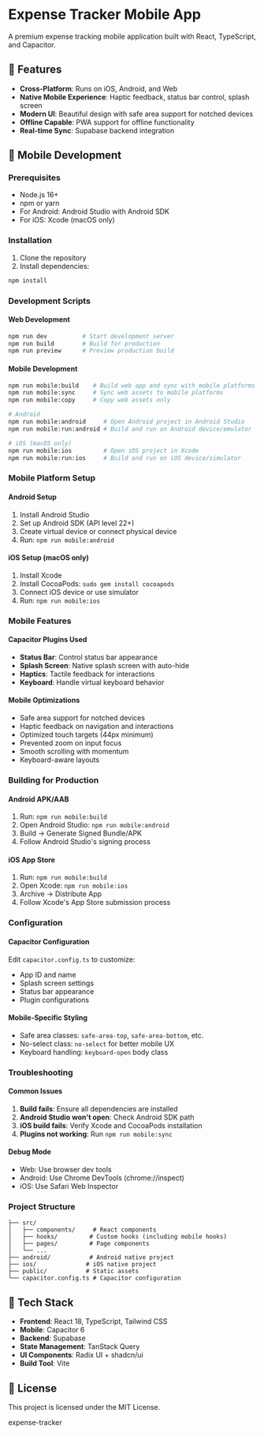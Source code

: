 # Expense Tracker Mobile App

A premium expense tracking mobile application built with React, TypeScript, and Capacitor.

## 🚀 Features

- **Cross-Platform**: Runs on iOS, Android, and Web
- **Native Mobile Experience**: Haptic feedback, status bar control, splash screen
- **Modern UI**: Beautiful design with safe area support for notched devices
- **Offline Capable**: PWA support for offline functionality
- **Real-time Sync**: Supabase backend integration

## 📱 Mobile Development

### Prerequisites

- Node.js 16+ 
- npm or yarn
- For Android: Android Studio with Android SDK
- For iOS: Xcode (macOS only)

### Installation

1. Clone the repository
2. Install dependencies:
```bash
npm install
```

### Development Scripts

#### Web Development
```bash
npm run dev          # Start development server
npm run build        # Build for production
npm run preview      # Preview production build
```

#### Mobile Development
```bash
npm run mobile:build    # Build web app and sync with mobile platforms
npm run mobile:sync     # Sync web assets to mobile platforms
npm run mobile:copy     # Copy web assets only

# Android
npm run mobile:android     # Open Android project in Android Studio
npm run mobile:run:android # Build and run on Android device/emulator

# iOS (macOS only)
npm run mobile:ios         # Open iOS project in Xcode
npm run mobile:run:ios     # Build and run on iOS device/simulator
```

### Mobile Platform Setup

#### Android Setup
1. Install Android Studio
2. Set up Android SDK (API level 22+)
3. Create virtual device or connect physical device
4. Run: `npm run mobile:android`

#### iOS Setup (macOS only)
1. Install Xcode
2. Install CocoaPods: `sudo gem install cocoapods`
3. Connect iOS device or use simulator
4. Run: `npm run mobile:ios`

### Mobile Features

#### Capacitor Plugins Used
- **Status Bar**: Control status bar appearance
- **Splash Screen**: Native splash screen with auto-hide
- **Haptics**: Tactile feedback for interactions
- **Keyboard**: Handle virtual keyboard behavior

#### Mobile Optimizations
- Safe area support for notched devices
- Haptic feedback on navigation and interactions
- Optimized touch targets (44px minimum)
- Prevented zoom on input focus
- Smooth scrolling with momentum
- Keyboard-aware layouts

### Building for Production

#### Android APK/AAB
1. Run: `npm run mobile:build`
2. Open Android Studio: `npm run mobile:android`
3. Build → Generate Signed Bundle/APK
4. Follow Android Studio's signing process

#### iOS App Store
1. Run: `npm run mobile:build`
2. Open Xcode: `npm run mobile:ios`
3. Archive → Distribute App
4. Follow Xcode's App Store submission process

### Configuration

#### Capacitor Configuration
Edit `capacitor.config.ts` to customize:
- App ID and name
- Splash screen settings
- Status bar appearance
- Plugin configurations

#### Mobile-Specific Styling
- Safe area classes: `safe-area-top`, `safe-area-bottom`, etc.
- No-select class: `no-select` for better mobile UX
- Keyboard handling: `keyboard-open` body class

### Troubleshooting

#### Common Issues
1. **Build fails**: Ensure all dependencies are installed
2. **Android Studio won't open**: Check Android SDK path
3. **iOS build fails**: Verify Xcode and CocoaPods installation
4. **Plugins not working**: Run `npm run mobile:sync`

#### Debug Mode
- Web: Use browser dev tools
- Android: Use Chrome DevTools (chrome://inspect)
- iOS: Use Safari Web Inspector

### Project Structure
```
├── src/
│   ├── components/     # React components
│   ├── hooks/         # Custom hooks (including mobile hooks)
│   ├── pages/         # Page components
│   └── ...
├── android/           # Android native project
├── ios/              # iOS native project
├── public/           # Static assets
└── capacitor.config.ts # Capacitor configuration
```

## 🔧 Tech Stack

- **Frontend**: React 18, TypeScript, Tailwind CSS
- **Mobile**: Capacitor 6
- **Backend**: Supabase
- **State Management**: TanStack Query
- **UI Components**: Radix UI + shadcn/ui
- **Build Tool**: Vite

## 📄 License

This project is licensed under the MIT License.

expense-tracker
